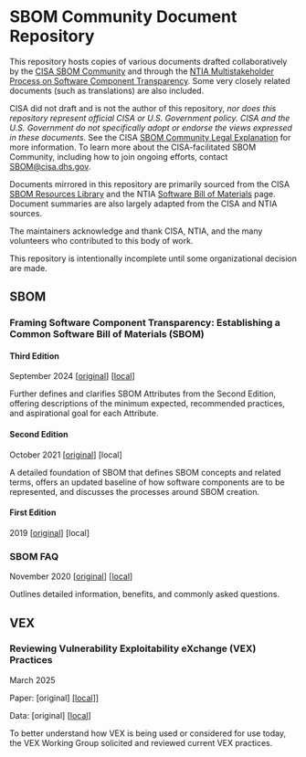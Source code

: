# SBOM Community Document Repository

This repository hosts copies of various documents drafted collaboratively by the [CISA SBOM Community](https://www.cisa.gov/sbom) and through the [NTIA Multistakeholder Process on Software Component Transparency](https://www.ntia.gov/other-publication/2021/ntia-software-component-transparency). Some very closely related documents (such as translations) are also included.

CISA did not draft and is not the author of this repository, _nor does this repository represent official CISA or U.S. Government policy. CISA and the U.S. Government do not specifically adopt or endorse the views expressed in these documents._ See the CISA [SBOM Community Legal Explanation](https://www.cisa.gov/sites/default/files/2024-01/SBOM-Community-Legal-Explanation_508c.pdf) for more information. To learn more about the CISA-facilitated SBOM Community, including how to join ongoing efforts, contact <SBOM@cisa.dhs.gov>.

Documents mirrored in this repository are primarily sourced from the CISA [SBOM Resources Library](https://www.cisa.gov/topics/cyber-threats-and-advisories/sbom/sbomresourceslibrary) and the NTIA [Software Bill of Materials](https://www.ntia.gov/page/software-bill-materials) page. Document summaries are also largely adapted from the CISA and NTIA sources.

The maintainers acknowledge and thank CISA, NTIA, and the many volunteers who contributed to this body of work.

This repository is intentionally incomplete until some organizational decision are made.

## SBOM

### Framing Software Component Transparency: Establishing a Common Software Bill of Materials (SBOM)

#### Third Edition

September 2024 [[original](https://www.cisa.gov/sites/default/files/2024-10/SBOM%20Framing%20Software%20Component%20Transparency%202024.pdf)] [[local](SBOM/Framing/SBOM%20Framing%20Software%20Component%20Transparency%202024.pdf)]

Further defines and clarifies SBOM Attributes from the Second Edition, offering descriptions of the minimum expected, recommended practices, and aspirational goal for each Attribute.

#### Second Edition

October 2021 [[original](https://www.ntia.gov/sites/default/files/publications/ntia_sbom_framing_2nd_edition_20211021_0.pdf)] [local]

A detailed foundation of SBOM that defines SBOM concepts and related terms, offers an updated baseline of how software components are to be represented, and discusses the processes around SBOM creation.

#### First Edition

2019 [[original](https://www.ntia.gov/files/ntia/publications/framingsbom_20191112.pdf)] [local]

### SBOM FAQ

November 2020 [[original](https://www.ntia.gov/sites/default/files/publications/sbom_faq_-_20201116_0.pdf)] [[local](SBOM/FAQ/sbom_faq_-_20201116_0.pdf)]

Outlines detailed information, benefits, and commonly asked questions.

## VEX

### Reviewing Vulnerability Exploitability eXchange (VEX) Practices

March 2025

Paper: [original] [[local]](VEX/Reviewing_VEX_Practices/Reviewing_VEX_Practices.pdf)] 

Data: [original] [[local](VEX/Reviewing_VEX_Practices/)]

To better understand how VEX is being used or considered for use today, the VEX Working Group solicited and reviewed current VEX practices.
